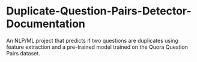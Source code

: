 # Duplicate-Question-Pairs-Detector-Documentation
An NLP/ML project that predicts if two questions are duplicates using feature extraction and a pre-trained model trained on the Quora Question Pairs dataset.
